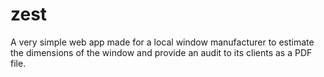 # zest

A very simple web app made for a local window manufacturer to estimate the dimensions of the window and provide an audit to its clients as a PDF file.
